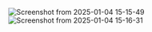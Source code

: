 ![Screenshot from 2025-01-04 15-15-49](https://github.com/user-attachments/assets/a3106d9a-befa-42fd-90f2-a6455e768bdf)
![Screenshot from 2025-01-04 15-16-31](https://github.com/user-attachments/assets/ce0daeed-2960-4a6b-a061-edf713a8b5a0)
